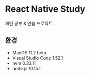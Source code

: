 # React Native Study

개인 공부 & 연습 프로젝트

## 환경
- MacOS 11.2 beta
- Visual Studio Code 1.52.1
- nvm 0.33.11
- node.js 10.15.1
